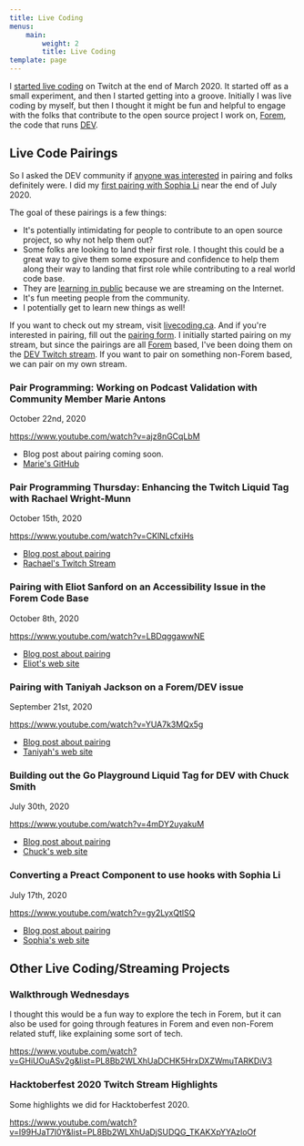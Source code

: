 ```yaml
---
title: Live Coding
menus:
    main:
        weight: 2
        title: Live Coding
template: page
---
```


I [started live coding](/posts/i-ve-started-to-live-code-on-twitch-for-dev-13cn/) on Twitch at the end of March 2020. It started off as a small experiment, and then I started getting into a groove. Initially I was live coding by myself, but then I thought it might be fun and helpful to engage with the folks that contribute to the open source project I work on, [Forem](https://forem.com), the code that runs [DEV](https://dev.to).

## Live Code Pairings

So I asked the DEV community if [anyone was interested](/let-s-pair-during-a-live-coding-session-8he/) in pairing and folks definitely were. I did my [first pairing with Sophia Li](/posts/live-coding-pairing-converting-a-preact-component-to-use-hooks-75e/) near the end of July 2020.

The goal of these pairings is a few things:

-   It's potentially intimidating for people to contribute to an open source project, so why not help them out?
-   Some folks are looking to land their first role. I thought this could be a great way to give them some exposure and confidence to help them along their way to landing that first role while contributing to a real world code base.
-   They are [learning in public](https://www.swyx.io/writing/learn-in-public/) because we are streaming on the Internet.
-   It's fun meeting people from the community.
-   I potentially get to learn new things as well!

If you want to check out my stream, visit [livecoding.ca](https://livecoding.ca). And if you're interested in pairing, fill out the [pairing form](https://iamdeveloper.com/pair). I initially started pairing on my stream, but since the pairings are all [Forem](https://github.com/forem/forem/) based, I've been doing them on the [DEV Twitch stream](https://www.twitch.tv/thepracticaldev). If you want to pair on something non-Forem based, we can pair on my own stream.

### Pair Programming: Working on Podcast Validation with Community Member Marie Antons

<time datetime="2020-10-22">October 22nd, 2020</time>

https://www.youtube.com/watch?v=ajz8nGCqLbM

-   Blog post about pairing coming soon.
-   [Marie's GitHub](https://github.com/mrsantons)

### Pair Programming Thursday: Enhancing the Twitch Liquid Tag with Rachael Wright-Munn

<time datetime="2020-10-15">October 15th, 2020</time>

https://www.youtube.com/watch?v=CKlNLcfxiHs

-   [Blog post about pairing](/posts/pairing-with-community-member-rachael-wright-munn-5bol)
-   [Rachael's Twitch Stream](https://www.twitch.tv/ChaelCodes)

### Pairing with Eliot Sanford on an Accessibility Issue in the Forem Code Base

<time datetime="2020-10-08">October 8th, 2020</time>

https://www.youtube.com/watch?v=LBDqggawwNE

-   [Blog post about pairing](/posts/pairing-with-community-member-eliot-sanford-f7a)
-   [Eliot's web site](https://techieeliot.com/)

### Pairing with Taniyah Jackson on a Forem/DEV issue

<time datetime="2020-09-21">September 21st, 2020</time>

https://www.youtube.com/watch?v=YUA7k3MQx5g

-   [Blog post about pairing](/posts/pairing-with-taniyah-jackson-on-a-forem-dev-issue-28fh)
-   [Taniyah's web site](https://taniyah-l-jackson.github.io/)

### Building out the Go Playground Liquid Tag for DEV with Chuck Smith

<time datetime="2020-07-30">July 30th, 2020</time>

https://www.youtube.com/watch?v=4mDY2uyakuM

-   [Blog post about pairing](/posts/building-out-the-go-playground-liquid-tag-for-dev-with-chuck-smith-32he)
-   [Chuck's web site](https://www.eclecticsaddlebag.com/)

### Converting a Preact Component to use hooks with Sophia Li

<time datetime="2020-07-17">July 17th, 2020</time>

https://www.youtube.com/watch?v=gy2LyxQtlSQ

-   [Blog post about pairing](/posts/live-coding-pairing-converting-a-preact-component-to-use-hooks-75e)
-   [Sophia's web site](https://sophiali.dev/)

## Other Live Coding/Streaming Projects

### Walkthrough Wednesdays

I thought this would be a fun way to explore the tech in Forem, but it can also be used for going through features in Forem and even non-Forem related stuff, like explaining some sort of tech.

https://www.youtube.com/watch?v=GHiUOuASv2g&list=PL8Bb2WLXhUaDCHK5HrxDXZWmuTARKDiV3

### Hacktoberfest 2020 Twitch Stream Highlights

Some highlights we did for Hacktoberfest 2020.

https://www.youtube.com/watch?v=I99HJaT7I0Y&list=PL8Bb2WLXhUaDjSUDQG_TKAKXpYYAzloOf

